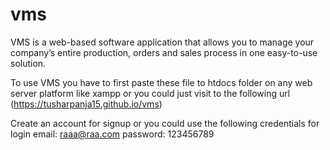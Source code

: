 # vms

VMS is a web-based software application that allows you to manage your company’s entire production, orders and sales process in one easy-to-use solution.


To use VMS you have to first paste these file to htdocs folder on any web server platform like xampp 
or
you could just visit to the following url (https://tusharpanja15.github.io/vms)

Create an account for signup
or 
you could use the following credentials for login
          email: raaa@raa.com
          password: 123456789
